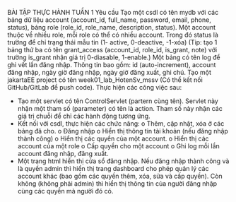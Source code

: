 BÀI TẬP THỰC HÀNH TUẦN 1
Yêu cầu
Tạo một csdl có tên mydb với các bảng dữ liệu account (account_id, full_name, password, email,
phone, status), bảng role (role_id, role_name, description, status). Một account thuộc về nhiều
role, mỗi role có thể có nhiều account. Trong đó status là trường để chỉ trạng thái mẫu tin (1-
active, 0-deactive, -1-xóa)
(Tip: tạo 1 bảng thứ ba có tên grant_access (account_id, role_id, is_grant, note) với trường
is_grant nhận giá trị 0-diasable, 1-enable.)
Một bảng có tên log để ghi vết lần đăng nhập. Thông tin bao gồm: id (auto-increment), account
đăng nhập, ngày giờ đăng nhập, ngày giờ đăng xuất, ghi chú.
Tạo một jakartaEE project có tên week01_lab_HotenSv_mssv (Có thể kết nối GitHub/GitLab để
push code). Thực hiện các công việc sau:
- Tạo một servlet có tên ControlServlet (partern cùng tên). Servlet này nhận một tham số
(parameter) có tên là action. Tham số này nhận các giá trị chuỗi để chỉ các hành động
tương ứng.
- Kết nối với csdl, thực hiện các chức năng:
o Thêm, cập nhật, xóa ở các bảng đã cho.
o Đăng nhập
o Hiển thị thông tin tài khoản (nếu đăng nhập thành công)
o Hiển thị các quyền của một account.
o Hiển thị các account của một role
o Cấp quyền cho một account
o Ghi log mỗi lần account đăng nhập, đăng xuất.
- Một trang html hiển thị cửa sổ đăng nhập. Nếu đăng nhập thành công và là quyền admin
thì hiển thị trang dashboard cho phép quản lý các account khác (bao gồm các quyền thêm,
xóa, sửa và cấp quyền). Còn không (không phải admin) thì hiển thị thông tin của người
đăng nhập cùng các quyền mà người đó có.
